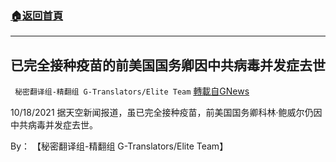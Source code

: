 ###  [:house:返回首頁](https://github.com/ourhimalayas/txt)
---


## 已完全接种疫苗的前美国国务卿因中共病毒并发症去世
` 秘密翻译组-精翻组 G-Translators/Elite Team` [轉載自GNews](https://gnews.org/zh-hans/1612109/)

10/18/2021 据天空新闻报道，虽已完全接种疫苗，前美国国务卿科林·鲍威尔仍因中共病毒并发症去世。

By： 【秘密翻译组-精翻组 G-Translators/Elite Team】

